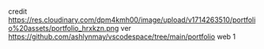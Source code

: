 credit
https://res.cloudinary.com/dpm4kmh00/image/upload/v1714263510/portfolio%20assets/portfolio_hrxkzn.png
ver
https://github.com/ashlynmay/vscodespace/tree/main/portfolio
web
1